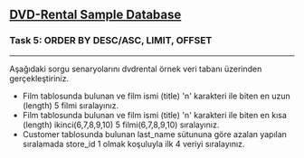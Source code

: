 ## <a href="https://github.com/frknsprnl/Tasks-Projects/blob/master/sql/dvd-rental-sample-database-diagram.png?raw=true"> DVD-Rental Sample Database </a>

### **Task 5:**  ORDER BY DESC/ASC, LIMIT, OFFSET
--- 

Aşağıdaki sorgu senaryolarını dvdrental örnek veri tabanı üzerinden gerçekleştiriniz.

- Film tablosunda bulunan ve film ismi (title) 'n' karakteri ile biten en uzun (length) 5 filmi sıralayınız.
- Film tablosunda bulunan ve film ismi (title) 'n' karakteri ile biten en kısa (length) ikinci(6,7,8,9,10) 5 filmi(6,7,8,9,10) sıralayınız.
- Customer tablosunda bulunan last_name sütununa göre azalan yapılan sıralamada store_id 1 olmak koşuluyla ilk 4 veriyi sıralayınız.
